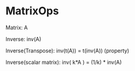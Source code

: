 # MatrixOps

Matrix: A

Inverse: inv(A)

Inverse(Transpose): inv(t(A)) = t(inv(A))
(property)

Inverse(scalar matrix): inv( k*A ) = (1/k) * inv(A)

